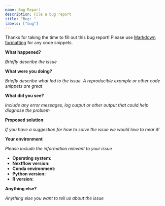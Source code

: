 ```yaml
---
name: Bug Report
description: File a bug report
title: "Bug: "
labels: ["bug"]
---
```


Thanks for taking the time to fill out this bug report!
Please use [Markdown formatting](https://docs.github.com/en/get-started/writing-on-github/getting-started-with-writing-and-formatting-on-github/basic-writing-and-formatting-syntax#quoting-code) for any code snippets.

**What happened?**

_Briefly describe the issue_

**What were you doing?**

_Briefly describe what led to the issue. A reproducible example or other code snippets are great_

**What did you see?**

_Include any error messages, log output or other output that could help diagnose the problem_

**Proposed solution**

_If you have a suggestion for how to solve the issue we would love to hear it!_

**Your environment**

_Please include the information relevant to your issue_

- **Operating system:**
- **Nextflow version:**
- **Conda environment:**
- **Python version:**
- **R version:**

**Anything else?**

_Anything else you want to tell us about the issue_
